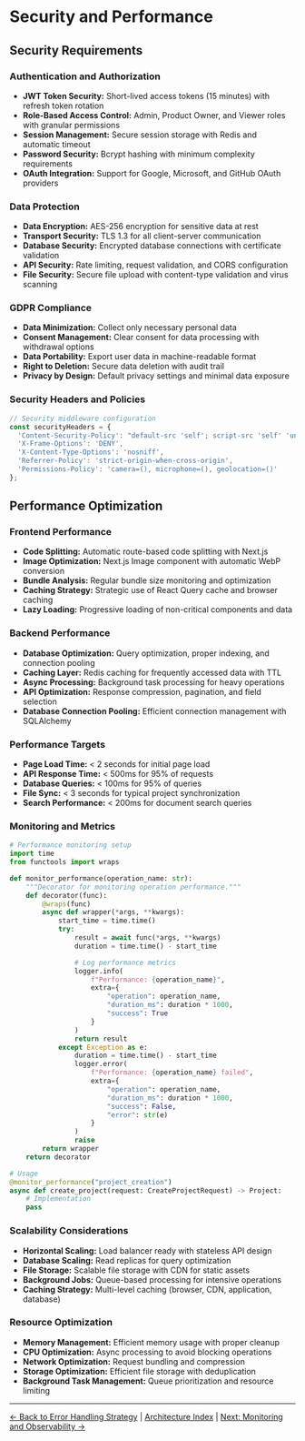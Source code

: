 # Security and Performance

## Security Requirements

### Authentication and Authorization
- **JWT Token Security:** Short-lived access tokens (15 minutes) with refresh token rotation
- **Role-Based Access Control:** Admin, Product Owner, and Viewer roles with granular permissions
- **Session Management:** Secure session storage with Redis and automatic timeout
- **Password Security:** Bcrypt hashing with minimum complexity requirements
- **OAuth Integration:** Support for Google, Microsoft, and GitHub OAuth providers

### Data Protection
- **Data Encryption:** AES-256 encryption for sensitive data at rest
- **Transport Security:** TLS 1.3 for all client-server communication
- **Database Security:** Encrypted database connections with certificate validation
- **API Security:** Rate limiting, request validation, and CORS configuration
- **File Security:** Secure file upload with content-type validation and virus scanning

### GDPR Compliance
- **Data Minimization:** Collect only necessary personal data
- **Consent Management:** Clear consent for data processing with withdrawal options
- **Data Portability:** Export user data in machine-readable format
- **Right to Deletion:** Secure data deletion with audit trail
- **Privacy by Design:** Default privacy settings and minimal data exposure

### Security Headers and Policies
```typescript
// Security middleware configuration
const securityHeaders = {
  'Content-Security-Policy': "default-src 'self'; script-src 'self' 'unsafe-inline'",
  'X-Frame-Options': 'DENY',
  'X-Content-Type-Options': 'nosniff',
  'Referrer-Policy': 'strict-origin-when-cross-origin',
  'Permissions-Policy': 'camera=(), microphone=(), geolocation=()'
};
```

## Performance Optimization

### Frontend Performance
- **Code Splitting:** Automatic route-based code splitting with Next.js
- **Image Optimization:** Next.js Image component with automatic WebP conversion
- **Bundle Analysis:** Regular bundle size monitoring and optimization
- **Caching Strategy:** Strategic use of React Query cache and browser caching
- **Lazy Loading:** Progressive loading of non-critical components and data

### Backend Performance
- **Database Optimization:** Query optimization, proper indexing, and connection pooling
- **Caching Layer:** Redis caching for frequently accessed data with TTL
- **Async Processing:** Background task processing for heavy operations
- **API Optimization:** Response compression, pagination, and field selection
- **Database Connection Pooling:** Efficient connection management with SQLAlchemy

### Performance Targets
- **Page Load Time:** < 2 seconds for initial page load
- **API Response Time:** < 500ms for 95% of requests
- **Database Queries:** < 100ms for 95% of queries
- **File Sync:** < 3 seconds for typical project synchronization
- **Search Performance:** < 200ms for document search queries

### Monitoring and Metrics
```python
# Performance monitoring setup
import time
from functools import wraps

def monitor_performance(operation_name: str):
    """Decorator for monitoring operation performance."""
    def decorator(func):
        @wraps(func)
        async def wrapper(*args, **kwargs):
            start_time = time.time()
            try:
                result = await func(*args, **kwargs)
                duration = time.time() - start_time

                # Log performance metrics
                logger.info(
                    f"Performance: {operation_name}",
                    extra={
                        "operation": operation_name,
                        "duration_ms": duration * 1000,
                        "success": True
                    }
                )
                return result
            except Exception as e:
                duration = time.time() - start_time
                logger.error(
                    f"Performance: {operation_name} failed",
                    extra={
                        "operation": operation_name,
                        "duration_ms": duration * 1000,
                        "success": False,
                        "error": str(e)
                    }
                )
                raise
        return wrapper
    return decorator

# Usage
@monitor_performance("project_creation")
async def create_project(request: CreateProjectRequest) -> Project:
    # Implementation
    pass
```

### Scalability Considerations
- **Horizontal Scaling:** Load balancer ready with stateless API design
- **Database Scaling:** Read replicas for query optimization
- **File Storage:** Scalable file storage with CDN for static assets
- **Background Jobs:** Queue-based processing for intensive operations
- **Caching Strategy:** Multi-level caching (browser, CDN, application, database)

### Resource Optimization
- **Memory Management:** Efficient memory usage with proper cleanup
- **CPU Optimization:** Async processing to avoid blocking operations
- **Network Optimization:** Request bundling and compression
- **Storage Optimization:** Efficient file storage with deduplication
- **Background Task Management:** Queue prioritization and resource limiting

---
[← Back to Error Handling Strategy](error-handling-strategy.md) | [Architecture Index](index.md) | [Next: Monitoring and Observability →](monitoring-and-observability.md)